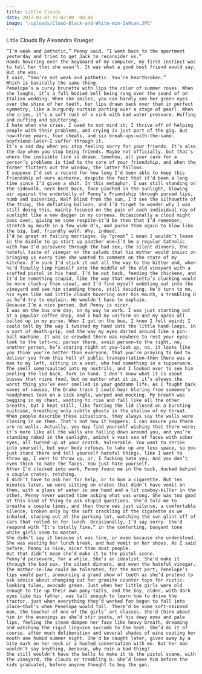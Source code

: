 ```yaml
---
title: Little Clouds
date: 2017-03-07 15:02:00 -08:00
image: "/uploads/Cloud-Black-and-White-min-3a0cae.JPG"
---
```


Little Clouds
By 
Alexandra Krueger

	“I’m weak and pathetic,” Penny said. “I went back to the apartment yesterday and tried to get Jack to reconsider us.” 
	Hands hovering over the keyboard of my computer, my first instinct was to tell her that she wasn’t. It was what a good best friend would say.
	But she was.
	I said, “You’re not weak and pathetic. You’re heartbroken.” 
	Which is basically the same thing. 
	Penelope’s a curvy brunette with lips the color of summer roses. When she laughs, it’s a full bodied bell being rung over the sound of an Italian wedding. When she smiles, you can hardly see her green eyes over the shine of her teeth, her lips drawn back over them in perfect symmetry, like a burgundy curtain parting over a stage of pearl. When she cries, it’s a soft rush of a sink with bad water pressure. Huffing and puffing and sputtering.
	I hate when she cries. I used to not mind it; I thrive off of helping people with their problems, and crying is just part of the gig. But now—three years, four cheats, and six break-ups-with-the-same-boyfriend-later—I suffer through it. 
	It’s a sad day when you stop feeling sorry for your friends. It’s also the day when you stop being friends. Maybe not officially, but that’s where the invisible line is drawn. Somehow, all your care for a person’s problems is tied to the core of your friendship, and when the former flutters out the window, the latter follows.
	I suppose I’d set a record for how long I’d been able to keep this friendship of ours airborne, despite the fact that it’d been a long time since I’d given a shit. In this metaphor, I was still standing on the sidewalk, neck bent back, face pinched in the sunlight, blowing air against the underbelly of Penny’s Friendship through pursed lips, numb and quivering. Half blind from the sun, I’d see the silhouette of the thing, the deflating balloon, and I’d forget to wonder why I was still doing this, mainly focused on the pain of each individual ray of sunlight like a new dagger in my corneas. Occasionally a cloud might pass over, giving me some respite—it’d be then that I’d remember, stretch my mouth in a few wide O’s, and purse them again to blow like the big, bad, friendly wolf. Why, indeed.
	I’d be great at failing marriages. By “great” I mean I wouldn’t leave in the middle to go start up another one—I’d be a regular Catholic with how I’d persevere through the bad sex, the silent dinners, the hateful taste of vinegar on the salads that his mother would insist on bringing us every time she wanted to comment on the state of my kitchen. I’m sure I’d stick it out all the way to the bitter end, when he’d finally limp himself into the middle of the old vineyard with a scuffed pistol in his hand. I’d be out back, feeding the chickens, and it’d be something stupid, like the way that Henrietta’s clucking would be more cluck-y than usual, and I’d find myself wobbling out into the vineyard and see him standing there, still deciding. He’d turn to me, his eyes like sad little clouds hovering over his mouth, a trembling O as he’d try to explain. He wouldn’t have to explain. 
	Because I’m a nice person. But Penny is nicer.
	I was on the bus one day, on my way to work. I was just starting out at a popular coffee shop, and I had my uniform on and my apron all balled up in my purse. When I got on the bus, I knew I felt weird; I could tell by the way I twisted my hand into the little hand-loops, in a sort of death-grip, and the way my eyes darted around like a pin-ball machine. It was so crowded there was nowhere to rest your eyes—look to the left—no, person there, avoid person—to the right, no, another person, he’s staring right at you—look up, no, it looks like you think you're better than everyone, that you’re praying to God to deliver you from this hell of public transportation—then there was a man to my left, sitting in a seat, who had something in a tupperware. The smell somersaulted into my nostrils, and I looked over to see him peeling the lid back, fork in hand. I don’t know what it is about busses that ruins food, but no matter what it is, it’s always the worst thing you’ve ever smelled in your goddamn life. As I fought back waves of nausea, the Drake track I could hear blaring from someone’s headphones took on a sick angle, warped and mocking. My breath was begging in my chest, wanting to rise and fall like all the other breaths, but I kept still, like forcing the lid closed on a bursting suitcase, breathing only subtle ghosts in the shallow of my throat. 
	When people describe these situations, they always say the walls were closing in on them. That’s not how it happens. I can assure you there are no walls. Actually, you may find yourself wishing that there were; it’s more like all the walls are falling down around you, and you’re standing naked in the sunlight, amidst a vast sea of faces with sober eyes, all turned up at your crotch. Vulnerable. You want to shrink into yourself, but your body refuses to take up any less space, so you just stand there and tell yourself hateful things, like I want to throw up, I want to throw up, or, I fucking hate you. And you don’t even think to hate the faces. You just hate yourself. 
	After I’d clocked into work, Penny found me in the back, ducked behind a couple crates, retching.
	I didn’t have to ask her for help, or to bum a cigarette. But ten minutes later, we were sitting on crates that didn’t have vomit on them, with a glass of water in one hand and a lit cowboy-killer in the other. Penny never wasted time asking what was wrong. She was too good at this kind of thing to ask stupid questions. She’d told me to breathe a couple times, and then there was just silence, a comfortable silence, broken only by the soft crackling of the cigarette as we inhaled, staring out at the parking lot, watching the sun glint off of cars that rolled in for lunch. Occasionally, I’d say sorry. She’d respond with “It’s totally fine,” in the comforting, buoyant tone white girls seem to master. 
	She didn’t say it because it was fine, or even because she understood. She was wasting her lunch break, and had vomit on her shoes. As I said before, Penny is nice, nicer than most people. 
	But that didn’t mean she’d make it to the pistol scene. 
	Penny’d persevere, for a while. She’s an idealist. She’d make it through the bad sex, the silent dinners, and even the hateful vinegar. The mother-in-law could be tolerated, for the most part; Penelope’s lips would part, announcing a grand show of teeth as she’d pretend to ask advice about changing out her granite counter tops for rustic-looking tiles, avocado green. Just when her little girls were old enough to tie up their own pony-tails, and the boy, older, with dark eyes like his father, was tall enough to learn how to drive the tractor, just when everything they’d worked for began to fall into place—that’s when Penelope would fall. There’d be some soft-skinned man, the teacher of one of the girls’ art classes. She’d think about him in the evenings as she’d stir pasta, of his dewy eyes and pale lips, feeling the steam dampen her face like heavy breath, dreaming and watching the rigid linguine succumb to the heat. She’d do it of course, after much deliberation and several shades of wine coating her mouth one humid summer night. She’d be caught later, given away by a bite mark on her neck or a hushed conversation with me. But her man wouldn’t say anything, because, why ruin a bad thing? 
	She still wouldn’t have the balls to make it to the pistol scene, with the vineyard, the clouds or trembling O. She’d leave him before the kids graduated, before anyone thought to buy the gun.